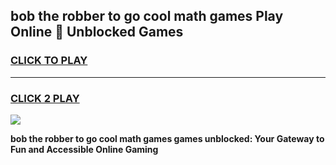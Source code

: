 
## bob the robber to go cool math games Play Online 👋 Unblocked Games
<h3>
<a href="https://news.freeplayer.one?title=bob_the_robber_to_go_cool_math_games&ref=17CMG">CLICK TO PLAY</a></h3>
<hr>

<h3>
<a href="https://news.freeplayer.one?title=bob_the_robber_to_go_cool_math_games&ref=17CMG">CLICK 2 PLAY</a>
  
</h3>

<a href="https://news.freeplayer.one?title=bob_the_robber_to_go_cool_math_games&ref=17CMG/"><img src="https://clearcache.store/games.png"></a>


**bob the robber to go cool math games games unblocked: Your Gateway to Fun and Accessible Online Gaming**
